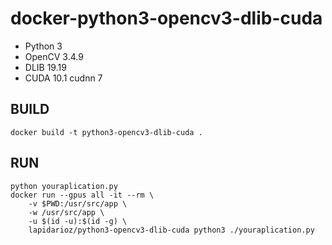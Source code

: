 # docker-python3-opencv3-dlib-cuda

* Python 3
* OpenCV 3.4.9
* DLIB 19.19
* CUDA 10.1 cudnn 7

## BUILD
```
docker build -t python3-opencv3-dlib-cuda .
```
## RUN
```
python youraplication.py
docker run --gpus all -it --rm \
    -v $PWD:/usr/src/app \
    -w /usr/src/app \
    -u $(id -u):$(id -g) \
    lapidarioz/python3-opencv3-dlib-cuda python3 ./youraplication.py
```
